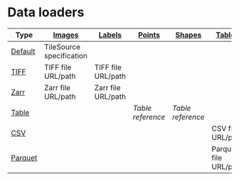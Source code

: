 # Data loaders

| Type                               | [Images](../data-types/images) | [Labels](../data-types/labels) | [Points](../data-types/points) | [Shapes](../data-types/shapes) | [Tables](../data-types/tables) |
| ---------------------------------- | ------------------------------ | ------------------------------ | ------------------------------ | ------------------------------ | ------------------------------ |
| [Default](../data-loaders/default) | TileSource specification       |                                |                                |                                |                                |
| [TIFF](../data-loaders/tiff)       | TIFF file URL/path             | TIFF file URL/path             |                                |                                |                                |
| [Zarr](../data-loaders/zarr)       | Zarr file URL/path             | Zarr file URL/path             |                                |                                |                                |
| [Table](../data-loaders/table)     |                                |                                | _Table reference_              | _Table reference_              |                                |
| [CSV](../data-loaders/csv)         |                                |                                |                                |                                | CSV file URL/path              |
| [Parquet](../data-loaders/parquet) |                                |                                |                                |                                | Parquet file URL/path          |

